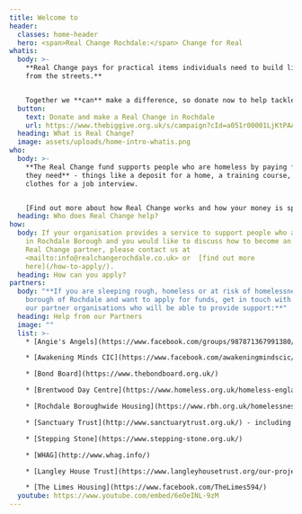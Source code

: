 ```yaml
---
title: Welcome to
header:
  classes: home-header
  hero: <span>Real Change Rochdale:</span> Change for Real
whatis:
  body: >-
    **Real Change pays for practical items individuals need to build lives away
    from the streets.**


    Together we **can** make a difference, so donate now to help tackle homelessness in our community.
  button:
    text: Donate and make a Real Change in Rochdale
    url: https://www.thebiggive.org.uk/s/campaign?cId=a051r00001LjKtPAAV
  heading: What is Real Change?
  image: assets/uploads/home-intro-whatis.png
who:
  body: >-
    **The Real Change fund supports people who are homeless by paying for items
    they need** - things like a deposit for a home, a training course, or
    clothes for a job interview.


    [Find out more about how Real Change works and how your money is spent.](/how-it-works/)
  heading: Who does Real Change help?
how:
  body: If your organisation provides a service to support people who are homeless
    in Rochdale Borough and you would like to discuss how to become an approved
    Real Change partner, please contact us at
    <mailto:info@realchangerochdale.co.uk> or  [find out more
    here](/how-to-apply/).
  heading: How can you apply?
partners:
  body: "**If you are sleeping rough, homeless or at risk of homelessness in the
    borough of Rochdale and want to apply for funds, get in touch with one of
    our partner organisations who will be able to provide support:**"
  heading: Help from our Partners
  image: ""
  list: >-
    * [Angie's Angels](https://www.facebook.com/groups/987871367991380/)

    * [Awakening Minds CIC](https://www.facebook.com/awakeningmindscic/)

    * [Bond Board](https://www.thebondboard.org.uk/)

    * [Brentwood Day Centre](https://www.homeless.org.uk/homeless-england/service/middleton-day-centre)

    * [Rochdale Boroughwide Housing](https://www.rbh.org.uk/homelessness-service)

    * [Sanctuary Trust](http://www.sanctuarytrust.org.uk/) - including the Soup Kitchen and STEP Hostel

    * [Stepping Stone](https://www.stepping-stone.org.uk/)

    * [WHAG](http://www.whag.info/)

    * [Langley House Trust](https://www.langleyhousetrust.org/our-projects/tekoa-house/)

    * [The Limes Housing](https://www.facebook.com/TheLimes594/)
  youtube: https://www.youtube.com/embed/6eOeINL-9zM
---
```

